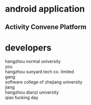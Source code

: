 <html>
<head>
<meta http-equiv="content-type" content="text/html;charset=utf-8"/>
</head>
<body>
<h1>android application</h1>
<h2>Activity Convene Platform</h2>

<h1>developers</h1>
<p>
hangzhou normal university
<br>
you  
<br>
hangzhou sunyard tech co. limited
<br>
gang  
<br>
software college of zhejiang university
<br>
jiang  
<br>
hangzhou dianzi university
<br>
qiao 
fucking day
</p>
</body>
</html>